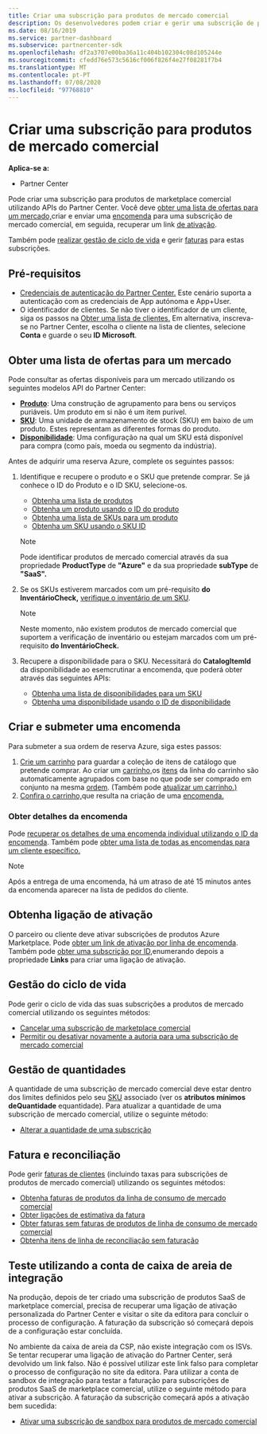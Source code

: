 ```yaml
---
title: Criar uma subscrição para produtos de mercado comercial
description: Os desenvolvedores podem criar e gerir uma subscrição de produtos de marketplace comercial usando APIs do Partner Center.
ms.date: 08/16/2019
ms.service: partner-dashboard
ms.subservice: partnercenter-sdk
ms.openlocfilehash: df2a3707e00ba36a11c404b102304c08d105244e
ms.sourcegitcommit: cfedd76e573c5616cf006f826f4e27f08281f7b4
ms.translationtype: MT
ms.contentlocale: pt-PT
ms.lasthandoff: 07/08/2020
ms.locfileid: "97768810"
---
```

# <a name="create-a-subscription-for-commercial-marketplace-products"></a>Criar uma subscrição para produtos de mercado comercial

**Aplica-se a:**

* Partner Center

Pode criar uma subscrição para produtos de marketplace comercial utilizando APIs do Partner Center. Você deve [obter uma lista de ofertas para um mercado,](#get-a-list-of-offers-for-a-market)criar e enviar uma [encomenda](#create-and-submit-an-order) para uma subscrição de mercado comercial, em seguida, recuperar um link [de ativação](#get-activation-link).

Também pode [realizar gestão de ciclo de vida](#lifecycle-management) e gerir [faturas](#invoice-and-reconciliation) para estas subscrições.

## <a name="prerequisites"></a>Pré-requisitos

* [Credenciais de autenticação do Partner Center.](partner-center-authentication.md) Este cenário suporta a autenticação com as credenciais de App autónoma e App+User.
* O identificador de clientes. Se não tiver o identificador de um cliente, siga os passos na [Obter uma lista de clientes.](get-a-list-of-customers.md) Em alternativa, inscreva-se no Partner Center, escolha o cliente na lista de clientes, selecione **Conta** e guarde o seu **ID Microsoft**.

## <a name="get-a-list-of-offers-for-a-market"></a>Obter uma lista de ofertas para um mercado

Pode consultar as ofertas disponíveis para um mercado utilizando os seguintes modelos API do Partner Center:

* **[Produto](product-resources.md#product)**: Uma construção de agrupamento para bens ou serviços puriáveis. Um produto em si não é um item purivel.
* **[SKU](product-resources.md#sku)**: Uma unidade de armazenamento de stock (SKU) em baixo de um produto. Estes representam as diferentes formas do produto.
* **[Disponibilidade](product-resources.md#availability)**: Uma configuração na qual um SKU está disponível para compra (como país, moeda ou segmento da indústria).

Antes de adquirir uma reserva Azure, complete os seguintes passos:

1. Identifique e recupere o produto e o SKU que pretende comprar. Se já conhece o ID do Produto e o ID SKU, selecione-os.

    * [Obtenha uma lista de produtos](get-a-list-of-products.md)
    * [Obtenha um produto usando o ID do produto](get-a-product-by-id.md)
    * [Obtenha uma lista de SKUs para um produto](get-a-list-of-skus-for-a-product.md)
    * [Obtenha um SKU usando o SKU ID](get-a-sku-by-id.md)

    > [!NOTE]
    > Pode identificar produtos de mercado comercial através da sua propriedade **ProductType** de **"Azure"** e da sua propriedade **subType** de **"SaaS".**

2. Se os SKUs estiverem marcados com um pré-requisito **do InventárioCheck,** [verifique o inventário de um SKU](check-inventory.md).

    > [!NOTE]
    > Neste momento, não existem produtos de mercado comercial que suportem a verificação de inventário ou estejam marcados com um pré-requisito **do InventárioCheck.**

3. Recupere a disponibilidade para o SKU. Necessitará do **CatalogItemId** da disponibilidade ao esemcrutinar a encomenda, que poderá obter através das seguintes APIs:

    * [Obtenha uma lista de disponibilidades para um SKU](get-a-list-of-availabilities-for-a-sku.md)
    * [Obtenha uma disponibilidade usando o ID de disponibilidade](get-an-availability-by-id.md)

## <a name="create-and-submit-an-order"></a>Criar e submeter uma encomenda

Para submeter a sua ordem de reserva Azure, siga estes passos:

1. [Crie um carrinho](create-a-cart.md) para guardar a coleção de itens de catálogo que pretende comprar. Ao criar um [carrinho,](cart-resources.md#cart)os [itens](cart-resources.md#cartlineitem) da linha do carrinho são automaticamente agrupados com base no que pode ser comprado em conjunto na mesma [ordem](order-resources.md#order). (Também pode [atualizar um carrinho.)](update-a-cart.md)
2. [Confira o carrinho,](checkout-a-cart.md)que resulta na criação de uma [encomenda.](order-resources.md#order)

### <a name="get-order-details"></a>Obter detalhes da encomenda

Pode [recuperar os detalhes de uma encomenda individual utilizando o ID da encomenda](get-an-order-by-id.md). Também pode [obter uma lista de todas as encomendas para um cliente específico.](get-all-of-a-customer-s-orders.md)

> [!NOTE]
> Após a entrega de uma encomenda, há um atraso de até 15 minutos antes da encomenda aparecer na lista de pedidos do cliente.

## <a name="get-activation-link"></a>Obtenha ligação de ativação

O parceiro ou cliente deve ativar subscrições de produtos Azure Marketplace. Pode [obter um link de ativação por linha de encomenda](get-activation-link-by-order-line-item.md). Também pode [obter uma subscrição por ID,](get-a-subscription-by-id.md)enumerando depois a propriedade **Links** para criar uma ligação de ativação.

## <a name="lifecycle-management"></a>Gestão do ciclo de vida

Pode gerir o ciclo de vida das suas subscrições a produtos de mercado comercial utilizando os seguintes métodos:

* [Cancelar uma subscrição de marketplace comercial](cancel-an-azure-marketplace-subscription.md)
* [Permitir ou desativar novamente a autoria para uma subscrição de mercado comercial](update-autorenew-for-an-azure-marketplace-subscription.md)

## <a name="quantity-management"></a>Gestão de quantidades

A quantidade de uma subscrição de mercado comercial deve estar dentro dos limites definidos pelo seu [SKU](product-resources.md#sku) associado (ver os **atributos mínimos deQuantidade** equantidade).  Para atualizar a quantidade de uma subscrição de mercado comercial, utilize o seguinte método:

* [Alterar a quantidade de uma subscrição](change-the-quantity-of-a-subscription.md)

## <a name="invoice-and-reconciliation"></a>Fatura e reconciliação

Pode gerir [faturas de clientes](invoice-resources.md) (incluindo taxas para subscrições de produtos de mercado comercial) utilizando os seguintes métodos:

* [Obtenha faturas de produtos da linha de consumo de mercado comercial](get-invoice-billed-consumption-lineitems.md)
* [Obter ligações de estimativa da fatura](get-invoice-estimate-links.md)
* [Obter faturas sem faturas de produtos de linha de consumo de mercado comercial](get-invoice-unbilled-consumption-lineitems.md)
* [Obtenha itens de linha de reconciliação sem faturação](get-invoice-unbilled-recon-lineitems.md)

## <a name="test-using-integration-sandbox-account"></a>Teste utilizando a conta de caixa de areia de integração

Na produção, depois de ter criado uma subscrição de produtos SaaS de marketplace comercial, precisa de recuperar uma ligação de ativação personalizada do Partner Center e visitar o site da editora para concluir o processo de configuração. A faturação da subscrição só começará depois de a configuração estar concluída.

No ambiente da caixa de areia da CSP, não existe integração com os ISVs. Se tentar recuperar uma ligação de ativação do Partner Center, será devolvido um link falso. Não é possível utilizar este link falso para completar o processo de configuração no site da editora. Para utilizar a conta de sandbox de integração para testar a faturação para subscrições de produtos SaaS de marketplace comercial, utilize o seguinte método para ativar a subscrição. A faturação da subscrição começará após a ativação bem sucedida:

* [Ativar uma subscrição de sandbox para produtos de mercado comercial](activate-sandbox-subscription-azure-marketplace-products.md)

